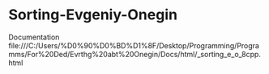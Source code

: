 # Sorting-Evgeniy-Onegin
Documentation
file:///C:/Users/%D0%90%D0%BD%D1%8F/Desktop/Programming/Programms/For%20Ded/Evrthg%20abt%20Onegin/Docs/html/_sorting_e_o_8cpp.html
